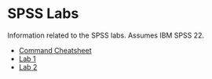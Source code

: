 # SPSS Labs

Information related to the SPSS labs. Assumes IBM SPSS 22.

- [Command Cheatsheet](labs/cheatsheet.md)
- [Lab 1](labs/1.md)
- [Lab 2](labs/2.md)
